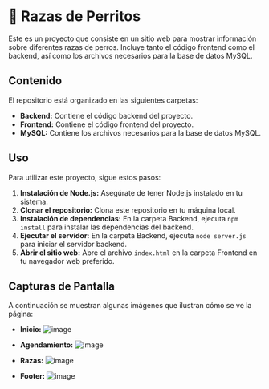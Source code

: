 # 🐶 Razas de Perritos

Este es un proyecto que consiste en un sitio web para mostrar información sobre diferentes razas de perros. Incluye tanto el código frontend como el backend, así como los archivos necesarios para la base de datos MySQL.

## Contenido

El repositorio está organizado en las siguientes carpetas:

- **Backend:** Contiene el código backend del proyecto.
- **Frontend:** Contiene el código frontend del proyecto.
- **MySQL:** Contiene los archivos necesarios para la base de datos MySQL.

## Uso

Para utilizar este proyecto, sigue estos pasos:

1. **Instalación de Node.js:** Asegúrate de tener Node.js instalado en tu sistema.
2. **Clonar el repositorio:** Clona este repositorio en tu máquina local.
3. **Instalación de dependencias:** En la carpeta Backend, ejecuta `npm install` para instalar las dependencias del backend.
4. **Ejecutar el servidor:** En la carpeta Backend, ejecuta `node server.js` para iniciar el servidor backend.
5. **Abrir el sitio web:** Abre el archivo `index.html` en la carpeta Frontend en tu navegador web preferido.

## Capturas de Pantalla

A continuación se muestran algunas imágenes que ilustran cómo se ve la página:

- **Inicio:**
![image](https://github.com/NicolasAlGamez/PawAnimalVet/assets/168389432/09c8624a-5791-450a-a7fb-b09f42e17c6f)

- **Agendamiento:**
 ![image](https://github.com/NicolasAlGamez/PawAnimalVet/assets/168389432/18eb4ab8-f4f1-44f9-8678-b6782b033d8f)

- **Razas:**
![image](https://github.com/NicolasAlGamez/PawAnimalVet/assets/168389432/f59a4f32-c44a-4cdb-a2b8-2af732f1b662)

- **Footer:**
![image](https://github.com/NicolasAlGamez/PawAnimalVet/assets/168389432/4bbb6500-4b47-44be-b55a-dd295753f965)

